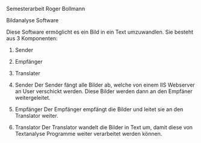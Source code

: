 Semesterarbeit Roger Bollmann

Bildanalyse Software

Diese Software ermöglicht es ein Bild in ein Text umzuwandlen.
Sie besteht aus 3 Komponenten:
1. Sender
2. Empfänger
3. Translater

1. Sender
Der Sender fängt alle Bilder ab, welche von einem IIS Webserver an User verschickt werden.
Diese Bilder werden dann an den Empfäner weitergeleitet.

2. Empfänger
Der Empfänger empfängt die Bilder und leitet sie an den Translator weiter.

3. Translator
Der Translator wandelt die Bilder in Text um, damit diese von Textanalyse Programme weiter verarbeitet werden können.


